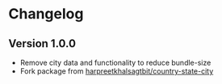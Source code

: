 # Changelog  

## Version 1.0.0  

  * Remove city data and functionality to reduce bundle-size
  * Fork package from [harpreetkhalsagtbit/country-state-city](https://github.com/harpreetkhalsagtbit/country-state-city)  